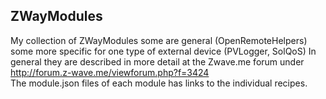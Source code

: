 ## ZWayModules
My collection of ZWayModules some are general (OpenRemoteHelpers) some more specific for one type of external device (PVLogger, SolQoS) In general they are described in more detail at the Zwave.me forum under http://forum.z-wave.me/viewforum.php?f=3424  
The module.json files of each module has links to the individual recipes.
